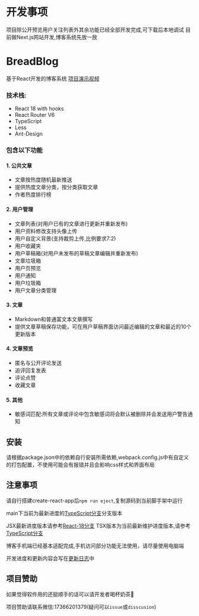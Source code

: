 # 开发事项
项目除公开预览用户关注列表外其余功能已经全部开发完成,可下载后本地调试
目前做Next.js网站开发,博客系统先放一放
# BreadBlog
基于React开发的博客系统 [项目演示视频](https://www.bilibili.com/video/BV1k5411m7bf)

### 技术栈:
* React 18 with hooks
* React Router V6
* TypeScript
* Less
* Ant-Design

### 包含以下功能
#### 1. 公共文章
  * 文章按热度随机最新推送
  * 提供热度文章分类，按分类获取文章
  * 作者热度排行榜
#### 2. 用户管理
  * 文章列表(对用户已有的文章进行更新并重新发布)
  * 用户资料修改支持头像上传
  * 用户自定义背景(支持裁剪上传,比例要求7:2)
  * 用户收藏夹
  * 用户草稿箱(对用户未发布的草稿文章编辑并重新发布)
  * 文章垃圾箱
  * 用户页预览
  * 用户通知
  * 用户垃圾箱
  * 用户文章分类管理
#### 3. 文章
  * Markdown和普通富文本文章撰写
  * 提供文章草稿保存功能，可在用户草稿界面访问最近编辑的文章和最近的10个更新版本
#### 4. 文章预览
  * 匿名与公开评论发送
  * 追评回复发表
  * 评论点赞
  * 收藏文章
#### 5. 其他
  * 敏感词匹配:所有文章或评论中包含敏感词将会默认被删除并会发送用户警告通知
## 安装
 请根据package.json中的依赖自行安装所需依赖,webpack.config.js中有自定义的打包配置，不使用可能会有报错并且会影响css样式和界面布局
## 注意事项
 请自行搭建create-react-app后`npm run eject`,复制源码到当前脚手架中运行
 
 main下当前为最新进度的[TypeScript分支](https://github.com/ChineseBread/BreadBlog/tree/React-18-ts)分支版本
 
 JSX最新进度版本请参考[React-18分支](https://github.com/ChineseBread/BreadBlog/tree/React-18)
 TSX版本为当前最新维护进度版本,请参考[TypeScript分支](https://github.com/ChineseBread/BreadBlog/tree/React-18-ts)
 
 博客手机端已经基本适配完成,手机访问部分功能无法使用，请尽量使用电脑端
 
 开发进度和更新内容会写在[更新日志](https://github.com/ChineseBread/BreadBlog/blob/main/UPDATE-LOG.md)中

## 项目赞助
如果觉得软件用的还挺顺手的话可以请开发者喝杯奶茶🤪

项目赞助请联系微信:17366201379(疑问可以`issue`或`disscusion`)
